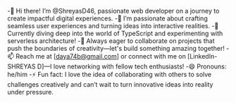 -👋 Hi there! I’m @ShreyasD46, passionate web developer on a journey to create impactful digital experiences.
-👀 I’m passionate about crafting seamless user experiences and turning ideas into interactive realities.
-🌱 Currently diving deep into the world of TypeScript and experimenting with serverless architecture!
-💞️ Always eager to collaborate on projects that push the boundaries of creativity—let's build something amazing together!
-📫 Reach me at [daya74b@gmail.com] or connect with me on [LinkedIn-SHREYAS D]—I love networking with fellow tech enthusiasts!
-😄 Pronouns: he/him
-⚡ Fun fact:  I love the idea of collaborating with others to solve challenges creatively and can’t wait to turn innovative ideas into reality under pressure.

<!---
ShreyasD46/ShreyasD46 is a ✨ special ✨ repository because its `README.md` (this file) appears on your GitHub profile.
You can click the Preview link to take a look at your changes.
--->
